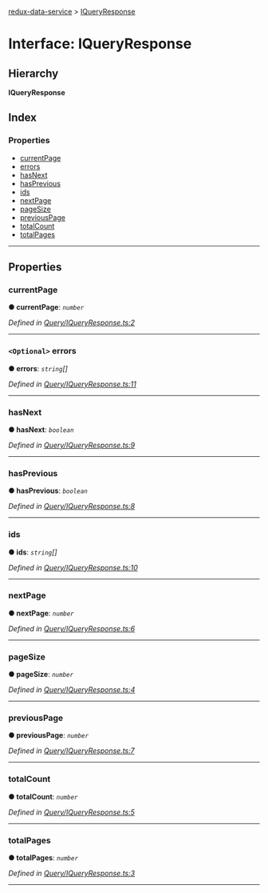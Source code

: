 [redux-data-service](../README.md) > [IQueryResponse](../interfaces/iqueryresponse.md)

# Interface: IQueryResponse

## Hierarchy

**IQueryResponse**

## Index

### Properties

* [currentPage](iqueryresponse.md#currentpage)
* [errors](iqueryresponse.md#errors)
* [hasNext](iqueryresponse.md#hasnext)
* [hasPrevious](iqueryresponse.md#hasprevious)
* [ids](iqueryresponse.md#ids)
* [nextPage](iqueryresponse.md#nextpage)
* [pageSize](iqueryresponse.md#pagesize)
* [previousPage](iqueryresponse.md#previouspage)
* [totalCount](iqueryresponse.md#totalcount)
* [totalPages](iqueryresponse.md#totalpages)

---

## Properties

<a id="currentpage"></a>

###  currentPage

**● currentPage**: *`number`*

*Defined in [Query/IQueryResponse.ts:2](https://github.com/Rediker-Software/redux-data-service/blob/334b326/src/Query/IQueryResponse.ts#L2)*

___
<a id="errors"></a>

### `<Optional>` errors

**● errors**: *`string`[]*

*Defined in [Query/IQueryResponse.ts:11](https://github.com/Rediker-Software/redux-data-service/blob/334b326/src/Query/IQueryResponse.ts#L11)*

___
<a id="hasnext"></a>

###  hasNext

**● hasNext**: *`boolean`*

*Defined in [Query/IQueryResponse.ts:9](https://github.com/Rediker-Software/redux-data-service/blob/334b326/src/Query/IQueryResponse.ts#L9)*

___
<a id="hasprevious"></a>

###  hasPrevious

**● hasPrevious**: *`boolean`*

*Defined in [Query/IQueryResponse.ts:8](https://github.com/Rediker-Software/redux-data-service/blob/334b326/src/Query/IQueryResponse.ts#L8)*

___
<a id="ids"></a>

###  ids

**● ids**: *`string`[]*

*Defined in [Query/IQueryResponse.ts:10](https://github.com/Rediker-Software/redux-data-service/blob/334b326/src/Query/IQueryResponse.ts#L10)*

___
<a id="nextpage"></a>

###  nextPage

**● nextPage**: *`number`*

*Defined in [Query/IQueryResponse.ts:6](https://github.com/Rediker-Software/redux-data-service/blob/334b326/src/Query/IQueryResponse.ts#L6)*

___
<a id="pagesize"></a>

###  pageSize

**● pageSize**: *`number`*

*Defined in [Query/IQueryResponse.ts:4](https://github.com/Rediker-Software/redux-data-service/blob/334b326/src/Query/IQueryResponse.ts#L4)*

___
<a id="previouspage"></a>

###  previousPage

**● previousPage**: *`number`*

*Defined in [Query/IQueryResponse.ts:7](https://github.com/Rediker-Software/redux-data-service/blob/334b326/src/Query/IQueryResponse.ts#L7)*

___
<a id="totalcount"></a>

###  totalCount

**● totalCount**: *`number`*

*Defined in [Query/IQueryResponse.ts:5](https://github.com/Rediker-Software/redux-data-service/blob/334b326/src/Query/IQueryResponse.ts#L5)*

___
<a id="totalpages"></a>

###  totalPages

**● totalPages**: *`number`*

*Defined in [Query/IQueryResponse.ts:3](https://github.com/Rediker-Software/redux-data-service/blob/334b326/src/Query/IQueryResponse.ts#L3)*

___

